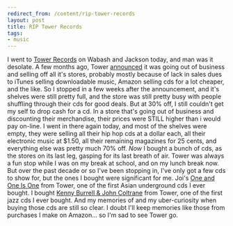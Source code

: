 ```yaml
---
redirect_from: /content/rip-tower-records
layout: post
title: RIP Tower Records
tags:
- music
---
```

I went to [Tower Records](http://www.towerrecords.com/) on Wabash and Jackson today, and man was it desolate. A few months ago, Tower [announced](https://www.thenation.com/article/day-music-died/) it was going out of business and selling off all it's stores, probably mostly because of lack in sales dues to iTunes selling downloadable music, Amazon selling cds for a lot cheaper, and the like. So I stopped in a few weeks after the announcement, and it's shelves were still pretty full, and the store was still pretty busy with people shuffling through their cds for good deals. But at 30% off, I still couldn't get my self to drop cash for a cd. In a store that's going out of business and discounting their merchandise, their prices were STILL higher than i would pay on-line. I went in there again today, and most of the shelves were empty, they were selling all their hip hop cds at a dollar each, all their electronic music at $1.50, all their remaining magazines for 25 cents, and everything else was pretty much 70% off. _Now_ I bought a bunch of cds, as the stores on its last leg, gasping for its last breath of air. Tower was always a fun stop while I was on my break at school, and on my lunch break now. But over the past decade or so I've been stopping in, I've only got a few cds to show for, but the ones I bought were significant for me. Joi's [One and One Is One](http://www.amazon.com/gp/product/B000024007?ie=UTF8&#38;tag=nikhiltrivedi-20&#38;linkCode=as2&#38;camp=1789&#38;creative=9325&#38;creativeASIN=B000024007) from Tower, one of the first Asian underground cds I ever bought. I bought [Kenny Burrell &#38; John Coltrane](http://www.amazon.com/gp/product/B000EMGIG4?ie=UTF8&#38;tag=nikhiltrivedi-20&#38;linkCode=as2&#38;camp=1789&#38;creative=9325&#38;creativeASIN=B000EMGIG4) from Tower, one of the first jazz cds I ever bought. And my memories of and my uber-curiosity when buying those cds are still so clear. I doubt I'll keep memories like those from purchases I make on Amazon... so I'm sad to see Tower go.

